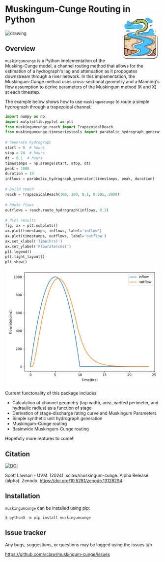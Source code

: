 # Muskingum-Cunge Routing in Python <img src="images/PYMC_logo.png" width=130 height = 150 align="right" />

<img src="images/downstream_propogation.gif" alt="drawing" width="400"/>

## Overview
`muskingumcunge` is a Python implementation of the Musking-Cunge model, a channel routing method that allows for the 
estimation of a hydrograph's lag and attenuation as it propogates downstream through a river network.  In this implementation, 
the Muskingum-Cunge method uses cross-sectional geometry and a Manning's flow assumption to derive parameters of the 
Muskingum method (K and X) at each timestep.

The example below shows how to use `muskingumcunge` to route a simple hydrograph through a trapezoidal channel.

```python
import numpy as np
import matplotlib.pyplot as plt
from muskingumcunge.reach import TrapezoidalReach
from muskingumcunge.timeseriestools import parabolic_hydrograph_generator

# Generate hydrograph
start = 0  # hours
stop = 24  # hours
dt = 0.1  # hours
timestamps = np.arange(start, stop, dt)
peak = 1000
duration = 10
inflows = parabolic_hydrograph_generator(timestamps, peak, duration)

# Build reach
reach = TrapezoidalReach(100, 100, 0.1, 0.001, 2000)

# Route flows
outflows = reach.route_hydrograph(inflows, 0.1)

# Plot results
fig, ax = plt.subplots()
ax.plot(timestamps, inflows, label='inflow')
ax.plot(timestamps, outflows, label='outflow')
ax.set_xlabel('Time(hrs)')
ax.set_ylabel('Flowrate(cms)')
plt.legend()
plt.tight_layout()
plt.show()
```

![](images/simple_routing.png "Simple Routing Example")

Current functonality of this package includes
- Calculation of channel geometry (top width, area, wetted perimeter, and hydraulic radius) as a function of stage
- Derivation of stage-discharge rating curve and Muskingum Parameters
- Simple synthetic unit hydrograph generation
- Muskingum-Cunge routing
- Basinwide Muskingum-Cunge routing

Hopefully more reatures to come!!

## Citation

[![DOI](https://zenodo.org/badge/678116550.svg)](https://zenodo.org/doi/10.5281/zenodo.13128293)

Scott Lawson - UVM. (2024). sclaw/muskingum-cunge: Alpha Release (alpha). Zenodo. https://doi.org/10.5281/zenodo.13128294

## Installation

`muskingumcunge` can be installed using pip:
	
    $ python3 -m pip install muskingumcunge


## Issue tracker

Any bugs, suggestions, or questions may be logged using the issues tab

https://github.com/sclaw/muskingum-cunge/issues
